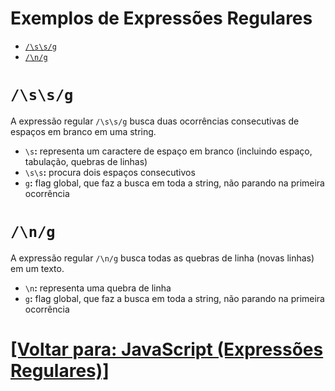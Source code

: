 # Exemplos de Expressões Regulares

- [`/\s\s/g`](#ssg)
- [`/\n/g`](#ng)

# <a id="ssg">`/\s\s/g`</a>

A expressão regular `/\s\s/g` busca duas ocorrências consecutivas de espaços em branco em uma string.

- `\s`**:** representa um caractere de espaço em branco (incluindo espaço, tabulação, quebras de linhas)
- `\s\s`**:** procura dois espaços consecutivos
- `g`**:** flag global, que faz a busca em toda a string, não parando na primeira ocorrência

# <a id="ng">`/\n/g`</a>

A expressão regular `/\n/g` busca todas as quebras de linha (novas linhas) em um texto.

- `\n`**:** representa uma quebra de linha
- `g`**:** flag global, que faz a busca em toda a string, não parando na primeira ocorrência

# [[Voltar para: JavaScript (Expressões Regulares)]](../../JavaScript.md#15-expressoes-regulares)